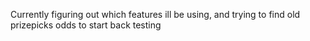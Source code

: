 Currently figuring out which features ill be using, and trying to find old prizepicks odds to start back testing 
